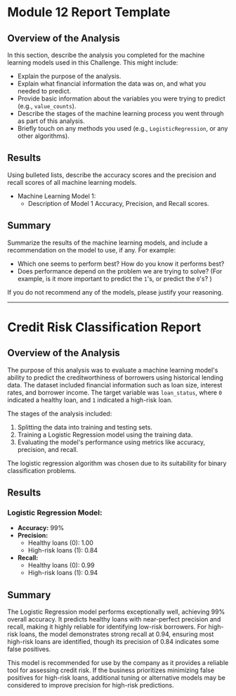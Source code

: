 # Module 12 Report Template

## Overview of the Analysis

In this section, describe the analysis you completed for the machine learning models used in this Challenge. This might include:

* Explain the purpose of the analysis.
* Explain what financial information the data was on, and what you needed to predict.
* Provide basic information about the variables you were trying to predict (e.g., `value_counts`).
* Describe the stages of the machine learning process you went through as part of this analysis.
* Briefly touch on any methods you used (e.g., `LogisticRegression`, or any other algorithms).

## Results

Using bulleted lists, describe the accuracy scores and the precision and recall scores of all machine learning models.

* Machine Learning Model 1:
    * Description of Model 1 Accuracy, Precision, and Recall scores.

## Summary

Summarize the results of the machine learning models, and include a recommendation on the model to use, if any. For example:

* Which one seems to perform best? How do you know it performs best?
* Does performance depend on the problem we are trying to solve? (For example, is it more important to predict the `1`'s, or predict the `0`'s? )

If you do not recommend any of the models, please justify your reasoning.



-------------------------------------------------------------------------------------------------------------------------------------------------------------------------------------------------


# Credit Risk Classification Report

## Overview of the Analysis

The purpose of this analysis was to evaluate a machine learning model's ability to predict the creditworthiness of borrowers using historical lending data. The dataset included financial information such as loan size, interest rates, and borrower income. The target variable was `loan_status`, where `0` indicated a healthy loan, and `1` indicated a high-risk loan.

The stages of the analysis included:
1. Splitting the data into training and testing sets.
2. Training a Logistic Regression model using the training data.
3. Evaluating the model's performance using metrics like accuracy, precision, and recall.

The logistic regression algorithm was chosen due to its suitability for binary classification problems.

## Results

### Logistic Regression Model:
- **Accuracy:** 99%
- **Precision:**
  - Healthy loans (0): 1.00
  - High-risk loans (1): 0.84
- **Recall:**
  - Healthy loans (0): 0.99
  - High-risk loans (1): 0.94

## Summary

The Logistic Regression model performs exceptionally well, achieving 99% overall accuracy. It predicts healthy loans with near-perfect precision and recall, making it highly reliable for identifying low-risk borrowers. For high-risk loans, the model demonstrates strong recall at 0.94, ensuring most high-risk loans are identified, though its precision of 0.84 indicates some false positives.

This model is recommended for use by the company as it provides a reliable tool for assessing credit risk. If the business prioritizes minimizing false positives for high-risk loans, additional tuning or alternative models may be considered to improve precision for high-risk predictions.
